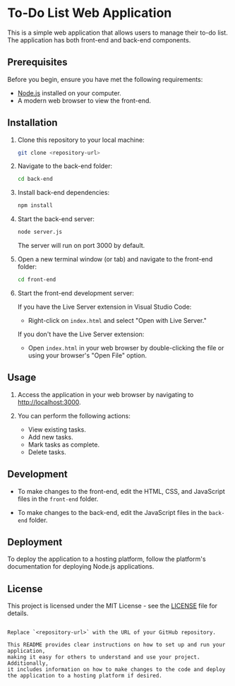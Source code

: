 # To-Do List Web Application

This is a simple web application that allows users to manage their to-do list. The application has both front-end and back-end components.

## Prerequisites

Before you begin, ensure you have met the following requirements:

- [Node.js](https://nodejs.org/) installed on your computer.
- A modern web browser to view the front-end.

## Installation

1. Clone this repository to your local machine:

   ```bash
   git clone <repository-url>
   ```

2. Navigate to the back-end folder:

   ```bash
   cd back-end
   ```

3. Install back-end dependencies:

   ```bash
   npm install
   ```

4. Start the back-end server:

   ```bash
   node server.js
   ```

   The server will run on port 3000 by default.

5. Open a new terminal window (or tab) and navigate to the front-end folder:

   ```bash
   cd front-end
   ```

6. Start the front-end development server:

   If you have the Live Server extension in Visual Studio Code:

   - Right-click on `index.html` and select "Open with Live Server."

   If you don't have the Live Server extension:

   - Open `index.html` in your web browser by double-clicking the file or using your browser's "Open File" option.

## Usage

1. Access the application in your web browser by navigating to [http://localhost:3000](http://localhost:3000).

2. You can perform the following actions:

   - View existing tasks.
   - Add new tasks.
   - Mark tasks as complete.
   - Delete tasks.

## Development

- To make changes to the front-end, edit the HTML, CSS, and JavaScript files in the `front-end` folder.

- To make changes to the back-end, edit the JavaScript files in the `back-end` folder.

## Deployment

To deploy the application to a hosting platform, follow the platform's documentation for deploying Node.js applications.

## License

This project is licensed under the MIT License - see the [LICENSE](LICENSE) file for details.
```

Replace `<repository-url>` with the URL of your GitHub repository.

This README provides clear instructions on how to set up and run your application,
making it easy for others to understand and use your project. Additionally,
it includes information on how to make changes to the code and deploy the application to a hosting platform if desired.
